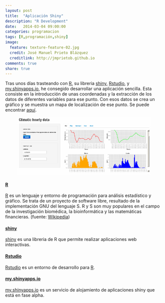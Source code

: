 ```yaml
---
layout: post
title:  "Aplicación Shiny"
description: "R Development"
date:   2014-03-04 09:00:00
categories: programacion
tags: [R,programación,shiny]
image:
  feature: texture-feature-02.jpg
  credit: José Manuel Prieto Blázquez
  creditlink: http://jmprietob.github.io
comments: true
share: true
---
```


Tras unos días trasteando con [R](www.r-project.org), su libreria [shiny](www.rstudio.com/shiny/), [Rstudio](www.rstudio.com), y [my.shinyapps.io](https://my.shinyapps.io/), he consegido desarrollar una aplicación sencilla.
Esta consiste en la introducción de unas coordenadas y la extracción de los datos de diferentes variables para ese punto.
Con esos datos se crea un gráfico y se muestra un mapa de localización de ese punto.
Se puede encontrar [aquí](https://jmprietob.shinyapps.io/meteo/).
<figure>
	<img src="/images/shinyapp.PNG">
</figure>

#### [R](www.r-project.org)

[R](www.r-project.org) es un lenguaje y entorno de programación para análisis estadístico y gráfico. Se trata de un proyecto de software libre, resultado de la implementación GNU del lenguaje S. R y S son muy populares en el campo de la investigación biomédica, la bioinformática y las matemáticas financieras. (fuente: [Wikipedia](http://es.wikipedia.org/wiki/R_%28lenguaje_de_programaci%C3%B3n%29))

#### [shiny](www.rstudio.com/shiny/)

[shiny](www.rstudio.com/shiny/) es una libreria de R que permite realizar aplicaciones web interactivas.

#### [Rstudio](www.rstudio.com)

[Rstudio](www.rstudio.com) es un entorno de desarrollo para [R](www.r-project.org).

#### [my.shinyapps.io](https://my.shinyapps.io/)

[my.shinyapps.io](https://my.shinyapps.io/) es un servicio de alojamiento de aplicaciones shiny que está en fase alpha.
